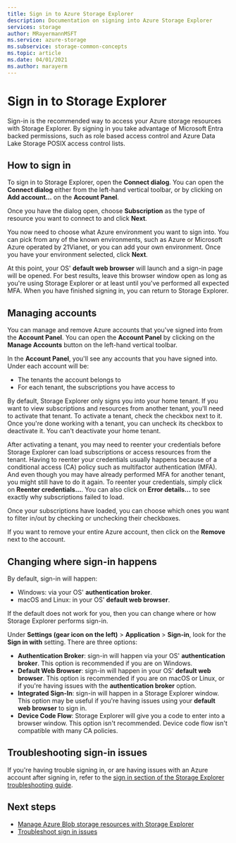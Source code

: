 ```yaml
---
title: Sign in to Azure Storage Explorer
description: Documentation on signing into Azure Storage Explorer
services: storage
author: MRayermannMSFT
ms.service: azure-storage
ms.subservice: storage-common-concepts
ms.topic: article
ms.date: 04/01/2021
ms.author: marayerm
---
```


# Sign in to Storage Explorer

Sign-in is the recommended way to access your Azure storage resources with Storage Explorer. By signing in you take advantage of Microsoft Entra backed permissions, such as role based access control and Azure Data Lake Storage POSIX access control lists.

## How to sign in

To sign in to Storage Explorer, open the **Connect dialog**. You can open the **Connect dialog** either from the left-hand vertical toolbar, or by clicking on **Add account...** on the **Account Panel**.

Once you have the dialog open, choose **Subscription** as the type of resource you want to connect to and click **Next**.

You now need to choose what Azure environment you want to sign into. You can pick from any of the known environments, such as Azure or Microsoft Azure operated by 21Vianet, or you can add your own environment. Once you have your environment selected, click **Next**.

At this point, your OS' **default web browser** will launch and a sign-in page will be opened. For best results, leave this browser window open as long as you're using Storage Explorer or at least until you've performed all expected MFA. When you have finished signing in, you can return to Storage Explorer.

## Managing accounts

You can manage and remove Azure accounts that you've signed into from the **Account Panel**. You can open the **Account Panel** by clicking on the **Manage Accounts** button on the left-hand vertical toolbar.

In the **Account Panel**, you'll see any accounts that you have signed into. Under each account will be:
- The tenants the account belongs to
- For each tenant, the subscriptions you have access to

By default, Storage Explorer only signs you into your home tenant. If you want to view subscriptions and resources from another tenant, you'll need to activate that tenant. To activate a tenant, check the checkbox next to it. Once you're done working with a tenant, you can uncheck its checkbox to deactivate it. You can't deactivate your home tenant.

After activating a tenant, you may need to reenter your credentials before Storage Explorer can load subscriptions or access resources from the tenant. Having to reenter your credentials usually happens because of a conditional access (CA) policy such as multifactor authentication (MFA). And even though you may have already performed MFA for another tenant, you might still have to do it again. To reenter your credentials, simply click on **Reenter credentials...**. You can also click on **Error details...** to see exactly why subscriptions failed to load.

Once your subscriptions have loaded, you can choose which ones you want to filter in/out by checking or unchecking their checkboxes.

If you want to remove your entire Azure account, then click on the **Remove** next to the account.

## Changing where sign-in happens

By default, sign-in will happen:

- Windows: via your OS' **authentication broker**.
- macOS and Linux: in your OS' **default web browser**.

If the default does not work for you, then you can change where or how Storage Explorer performs sign-in.

Under **Settings (gear icon on the left)** > **Application** > **Sign-in**, look for the **Sign in with** setting. There are three options:
- **Authentication Broker**: sign-in will happen via your OS' **authentication broker**. This option is recommended if you are on Windows.
- **Default Web Browser**: sign-in will happen in your OS' **default web browser**. This option is recommended if you are on macOS or Linux, or if you're having issues with the **authentication broker** option.
- **Integrated Sign-In**: sign-in will happen in a Storage Explorer window. This option may be useful if you're having issues using your **default web browser** to sign in.
- **Device Code Flow**: Storage Explorer will give you a code to enter into a browser window. This option isn't recommended. Device code flow isn't compatible with many CA policies.

## Troubleshooting sign-in issues

If you're having trouble signing in, or are having issues with an Azure account after signing in, refer to the [sign in section of the Storage Explorer troubleshooting guide](./storage-explorer-troubleshooting.md#sign-in-issues).

## Next steps

- [Manage Azure Blob storage resources with Storage Explorer](../../vs-azure-tools-storage-explorer-blobs.md)
- [Troubleshoot sign in issues](./storage-explorer-troubleshooting.md#sign-in-issues)

